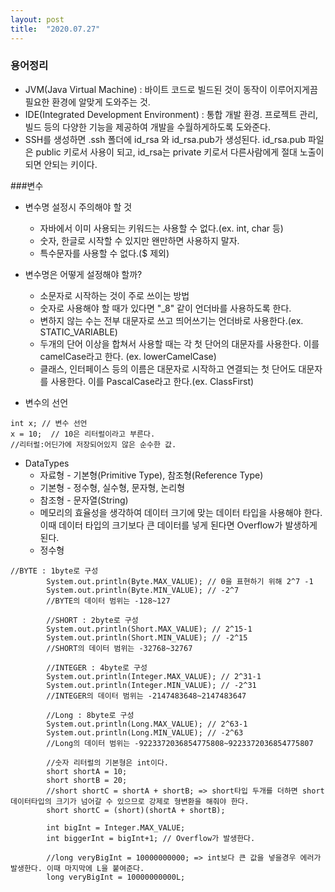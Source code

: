 ```yaml
---
layout: post
title:  "2020.07.27"
---
```


### 용어정리
- JVM(Java Virtual Machine) : 바이트 코드로 빌드된 것이 동작이 이루어지게끔 필요한 환경에 알맞게 도와주는 것.
- IDE(Integrated Development Environment) : 통합 개발 환경. 프로젝트 관리, 빌드 등의 다양한 기능을 제공하여 개발을 수월하게하도록 도와준다.
- SSH를 생성하면 .ssh 폴더에 id_rsa 와 id_rsa.pub가 생성된다. id_rsa.pub 파일은 public 키로서 사용이 되고, id_rsa는 private 키로서 다른사람에게 절대 노출이 되면 안되는 키이다.



###변수
- 변수명 설정시 주의해야 할 것
    * 자바에서 이미 사용되는 키워드는 사용할 수 없다.(ex. int, char 등)
    * 숫자, 한글로 시작할 수 있지만 왠만하면 사용하지 말자.
    * 특수문자를 사용할 수 없다.($ 제외)

- 변수명은 어떻게 설정해야 할까?
    * 소문자로 시작하는 것이 주로 쓰이는 방법
    * 숫자로 사용해야 할 때가 있다면 "_8" 같이 언더바를 사용하도록 한다.
    * 변하지 않는 수는 전부 대문자로 쓰고 띄어쓰기는 언더바로 사용한다.(ex. STATIC_VARIABLE)
    * 두개의 단어 이상을 합쳐서 사용할 때는 각 첫 단어의 대문자를 사용한다. 이를 camelCase라고 한다. (ex. lowerCamelCase)
    * 클래스, 인터페이스 등의 이름은 대문자로 시작하고 연결되는 첫 단어도 대문자를 사용한다. 이를 PascalCase라고 한다.(ex. ClassFirst)

- 변수의 선언
```
int x; // 변수 선언
x = 10;  // 10은 리터럴이라고 부른다.
//리터럴:어딘가에 저장되어있지 않은 순수한 값.
```

- DataTypes
    * 자료형 - 기본형(Primitive Type), 참조형(Reference Type)
    * 기본형 - 정수형, 실수형, 문자형, 논리형
    * 참조형 - 문자열(String)
    * 메모리의 효율성을 생각하여 데이터 크기에 맞는 데이터 타입을 사용해야 한다. 이때 데이터 타입의 크기보다 큰 데이터를 넣게 된다면 Overflow가 발생하게 된다.
    * 정수형
```
//BYTE : 1byte로 구성
        System.out.println(Byte.MAX_VALUE); // 0을 표현하기 위해 2^7 -1
        System.out.println(Byte.MIN_VALUE); // -2^7
        //BYTE의 데이터 범위는 -128~127

        //SHORT : 2byte로 구성
        System.out.println(Short.MAX_VALUE); // 2^15-1
        System.out.println(Short.MIN_VALUE); // -2^15
        //SHORT의 데이터 범위는 -32768~32767

        //INTEGER : 4byte로 구성
        System.out.println(Integer.MAX_VALUE); // 2^31-1
        System.out.println(Integer.MIN_VALUE); // -2^31
        //INTEGER의 데이터 범위는 -2147483648~2147483647

        //Long : 8byte로 구성
        System.out.println(Long.MAX_VALUE); // 2^63-1
        System.out.println(Long.MIN_VALUE); // -2^63
        //Long의 데이터 범위는 -9223372036854775808~9223372036854775807
        
        //숫자 리터럴의 기본형은 int이다.
        short shortA = 10;
        short shortB = 20;
        //short shortC = shortA + shortB; => short타입 두개를 더하면 short데이터타입의 크기가 넘어갈 수 있으므로 강제로 형변환을 해줘야 한다.
        short shortC = (short)(shortA + shortB);

        int bigInt = Integer.MAX_VALUE;
        int biggerInt = bigInt+1; // Overflow가 발생한다.

        //long veryBigInt = 10000000000; => int보다 큰 값을 넣을경우 에러가 발생한다. 이때 마지막에 L을 붙여준다.
        long veryBigInt = 10000000000L;
```
